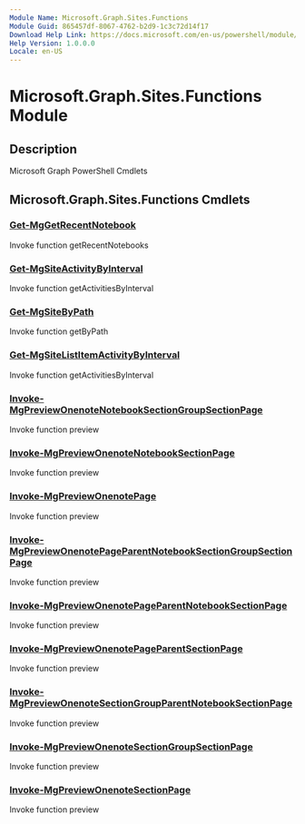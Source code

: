 ```yaml
---
Module Name: Microsoft.Graph.Sites.Functions
Module Guid: 865457df-8067-4762-b2d9-1c3c72d14f17
Download Help Link: https://docs.microsoft.com/en-us/powershell/module/microsoft.graph.sites.functions
Help Version: 1.0.0.0
Locale: en-US
---
```


# Microsoft.Graph.Sites.Functions Module
## Description
Microsoft Graph PowerShell Cmdlets

## Microsoft.Graph.Sites.Functions Cmdlets
### [Get-MgGetRecentNotebook](Get-MgGetRecentNotebook.md)
Invoke function getRecentNotebooks

### [Get-MgSiteActivityByInterval](Get-MgSiteActivityByInterval.md)
Invoke function getActivitiesByInterval

### [Get-MgSiteByPath](Get-MgSiteByPath.md)
Invoke function getByPath

### [Get-MgSiteListItemActivityByInterval](Get-MgSiteListItemActivityByInterval.md)
Invoke function getActivitiesByInterval

### [Invoke-MgPreviewOnenoteNotebookSectionGroupSectionPage](Invoke-MgPreviewOnenoteNotebookSectionGroupSectionPage.md)
Invoke function preview

### [Invoke-MgPreviewOnenoteNotebookSectionPage](Invoke-MgPreviewOnenoteNotebookSectionPage.md)
Invoke function preview

### [Invoke-MgPreviewOnenotePage](Invoke-MgPreviewOnenotePage.md)
Invoke function preview

### [Invoke-MgPreviewOnenotePageParentNotebookSectionGroupSectionPage](Invoke-MgPreviewOnenotePageParentNotebookSectionGroupSectionPage.md)
Invoke function preview

### [Invoke-MgPreviewOnenotePageParentNotebookSectionPage](Invoke-MgPreviewOnenotePageParentNotebookSectionPage.md)
Invoke function preview

### [Invoke-MgPreviewOnenotePageParentSectionPage](Invoke-MgPreviewOnenotePageParentSectionPage.md)
Invoke function preview

### [Invoke-MgPreviewOnenoteSectionGroupParentNotebookSectionPage](Invoke-MgPreviewOnenoteSectionGroupParentNotebookSectionPage.md)
Invoke function preview

### [Invoke-MgPreviewOnenoteSectionGroupSectionPage](Invoke-MgPreviewOnenoteSectionGroupSectionPage.md)
Invoke function preview

### [Invoke-MgPreviewOnenoteSectionPage](Invoke-MgPreviewOnenoteSectionPage.md)
Invoke function preview

